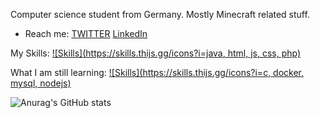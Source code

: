 Computer science student from Germany.
Mostly Minecraft related stuff.
- Reach me:
[TWITTER](https://twitter.com/dermacbenutzer)
[LinkedIn](https://www.linkedin.com/in/justin-sievers-b38581261/)

My Skills: [![Skills](https://skills.thijs.gg/icons?i=java, html, js, css, php)](github.com/dermacuser)

What I am still learning: [![Skills](https://skills.thijs.gg/icons?i=c, docker, mysql, nodejs)](github.com/dermacuser)


![Anurag's GitHub stats](https://github-readme-stats.vercel.app/api?username=dermacuser&show_icons=true&theme=tokyonight)
